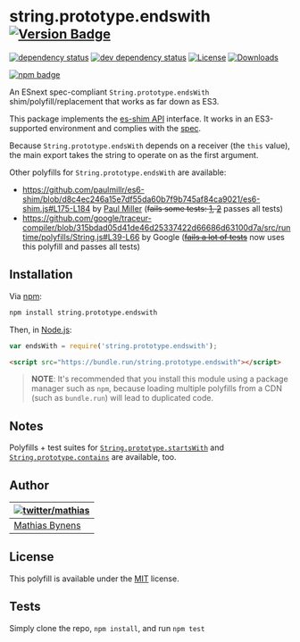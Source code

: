 # string.prototype.endswith <sup>[![Version Badge][npm-version-svg]][package-url]</sup>

[![dependency status][deps-svg]][deps-url]
[![dev dependency status][dev-deps-svg]][dev-deps-url]
[![License][license-image]][license-url]
[![Downloads][downloads-image]][downloads-url]

[![npm badge][npm-badge-png]][package-url]

An ESnext spec-compliant `String.prototype.endsWith` shim/polyfill/replacement that works as far down as ES3.

This package implements the [es-shim API](https://github.com/es-shims/api) interface. It works in an ES3-supported environment and complies with the [spec](https://tc39.es/ecma262/#sec-string.prototype.endswith).

Because `String.prototype.endsWith` depends on a receiver (the `this` value), the main export takes the string to operate on as the first argument.

Other polyfills for `String.prototype.endsWith` are available:

* <https://github.com/paulmillr/es6-shim/blob/d8c4ec246a15e7df55da60b7f9b745af84ca9021/es6-shim.js#L175-L184> by [Paul Miller](http://paulmillr.com/) (~~fails some tests: [1](https://github.com/paulmillr/es6-shim/issues/168), [2](https://github.com/paulmillr/es6-shim/issues/175)~~ passes all tests)
* <https://github.com/google/traceur-compiler/blob/315bdad05d41de46d25337422d66686d63100d7a/src/runtime/polyfills/String.js#L39-L66> by Google (~~[fails a lot of tests](https://github.com/google/traceur-compiler/pull/555)~~ now uses this polyfill and passes all tests)

## Installation

Via [npm](http://npmjs.org/):

```bash
npm install string.prototype.endswith
```

Then, in [Node.js](http://nodejs.org/):

```js
var endsWith = require('string.prototype.endswith');
```

```html
<script src="https://bundle.run/string.prototype.endswith"></script>
```

> **NOTE**: It's recommended that you install this module using a package manager
> such as `npm`, because loading multiple polyfills from a CDN (such as `bundle.run`)
> will lead to duplicated code.

## Notes

Polyfills + test suites for [`String.prototype.startsWith`](https://mths.be/startswith) and [`String.prototype.contains`](https://mths.be/contains) are available, too.

## Author

| [![twitter/mathias](https://gravatar.com/avatar/24e08a9ea84deb17ae121074d0f17125?s=70)](https://twitter.com/mathias "Follow @mathias on Twitter") |
|---|
| [Mathias Bynens](https://mathiasbynens.be/) |

## License

This polyfill is available under the [MIT](https://mths.be/mit) license.

## Tests
Simply clone the repo, `npm install`, and run `npm test`

[package-url]: https://npmjs.org/package/string.prototype.endswith
[npm-version-svg]: https://versionbadg.es/es-shims/String.prototype.endsWith.svg
[deps-svg]: https://david-dm.org/es-shims/String.prototype.endsWith.svg
[deps-url]: https://david-dm.org/es-shims/String.prototype.endsWith
[dev-deps-svg]: https://david-dm.org/es-shims/String.prototype.endsWith/dev-status.svg
[dev-deps-url]: https://david-dm.org/es-shims/String.prototype.endsWith#info=devDependencies
[npm-badge-png]: https://nodei.co/npm/string.prototype.endswith.png?downloads=true&stars=true
[license-image]: https://img.shields.io/npm/l/string.prototype.endswith.svg
[license-url]: LICENSE
[downloads-image]: https://img.shields.io/npm/dm/string.prototype.endswith.svg
[downloads-url]: https://npm-stat.com/charts.html?package=string.prototype.endswith
